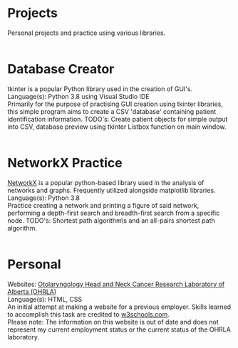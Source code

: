 # Projects
Personal projects and practice using various libraries.<br>
<br>
# Database Creator
tkinter is a popular Python library used in the creation of GUI's.<br>
Language(s): Python 3.8 using Visual Studio IDE<br>
Primarily for the purpose of practising GUI creation using tkinter libraries, this simple program aims to create a CSV 'database' containing patient identification information.
TODO's: Create patient objects for simple output into CSV, database preview using tkinter Listbox function on main window.<br>
<br>
# NetworkX Practice
<a href="https://networkx.github.io/">NetworkX</a> is a popular python-based library used in the analysis of networks and graphs. Frequently utilized alongside matplotlib libraries.<br>
Language(s): Python 3.8<br>
Practice creating a network and printing a figure of said network, performing a depth-first search and breadth-first search from a specific node. 
TODO's: Shortest path algorithm\s and an all-pairs shortest path algorithm.<br>
<br>
# Personal
Websites: <a href="https://htmlpreview.github.io/?https://github.com/cdlindsa/Projects/blob/master/Personal_Projects/Websites/OHRLA/home.htm">Otolaryngology Head and Neck Cancer Research Laboratory of Alberta (OHRLA)</a><br>
Language(s): HTML, CSS<br>
An initial attempt at making a website for a previous employer. Skills learned to accomplish this task are credited to <a href="https://www.w3schools.com/">w3schools.com</a>. <br>
Please note: The information on this website is out of date and does not represent my current employment status or the current status of the OHRLA laboratory.<br>
<br>
